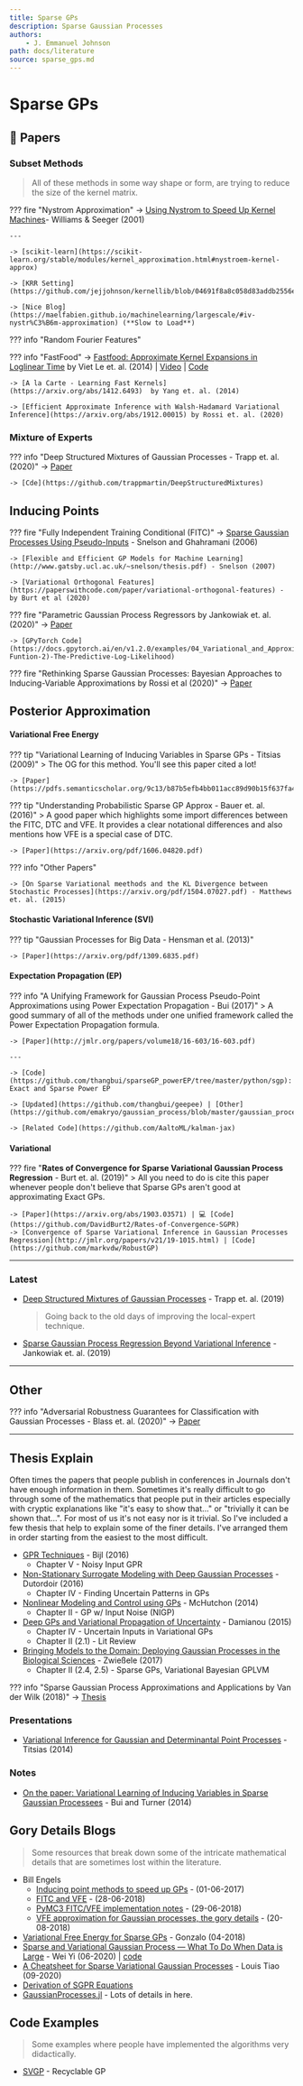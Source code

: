 ```yaml
---
title: Sparse GPs
description: Sparse Gaussian Processes
authors:
    - J. Emmanuel Johnson
path: docs/literature
source: sparse_gps.md
---
```

# Sparse GPs

## 📜 Papers


### Subset Methods

> All of these methods in some way shape or form, are trying to reduce the size of the kernel matrix.

??? fire "Nystrom Approximation"
    -> [Using Nystrom to Speed Up Kernel Machines](https://papers.nips.cc/paper/1866-using-the-nystrom-method-to-speed-up-kernel-machines.pdf)- Williams & Seeger (2001)

    ---

    -> [scikit-learn](https://scikit-learn.org/stable/modules/kernel_approximation.html#nystroem-kernel-approx)
    
    -> [KRR Setting](https://github.com/jejjohnson/kernellib/blob/04691f8a8c058d83addb2556ed99d342dc3c8dfc/kernellib/regression/large_scale.py#L98)

    -> [Nice Blog](https://maelfabien.github.io/machinelearning/largescale/#iv-nystr%C3%B6m-approximation) (**Slow to Load**)


??? info "Random Fourier Features"


??? info "FastFood"
    -> [Fastfood: Approximate Kernel Expansions in Loglinear Time](https://arxiv.org/abs/1408.3060) by Viet Le et. al. (2014) | [Video](http://videolectures.net/nipsworkshops2012_smola_kernel/) | [Code](https://scikit-learn-extra.readthedocs.io/en/latest/generated/sklearn_extra.kernel_approximation.Fastfood.html)

    -> [A la Carte - Learning Fast Kernels](https://arxiv.org/abs/1412.6493)  by Yang et. al. (2014)

    -> [Efficient Approximate Inference with Walsh-Hadamard Variational Inference](https://arxiv.org/abs/1912.00015) by Rossi et. al. (2020)

### Mixture of Experts


??? info "Deep Structured Mixtures of Gaussian Processes - Trapp et. al. (2020)"
    -> [Paper](http://proceedings.mlr.press/v108/trapp20a/trapp20a.pdf)

    -> [Cde](https://github.com/trappmartin/DeepStructuredMixtures)

## Inducing Points

??? fire "Fully Independent Training Conditional (FITC)"
    -> [Sparse Gaussian Processes Using Pseudo-Inputs](http://www.gatsby.ucl.ac.uk/~snelson/SPGP_up.pdf) - Snelson and Ghahramani (2006)
    
    -> [Flexible and Efficient GP Models for Machine Learning](http://www.gatsby.ucl.ac.uk/~snelson/thesis.pdf) - Snelson (2007)

    -> [Variational Orthogonal Features](https://paperswithcode.com/paper/variational-orthogonal-features) - by Burt et al (2020)

??? fire "Parametric Gaussian Process Regressors by Jankowiak et. al. (2020)"
    -> [Paper](https://arxiv.org/abs/1910.07123)

    -> [GPyTorch Code](https://docs.gpytorch.ai/en/v1.2.0/examples/04_Variational_and_Approximate_GPs/Approximate_GP_Objective_Functions.html#Objective-Funtion-2)-The-Predictive-Log-Likelihood)

??? fire "Rethinking Sparse Gaussian Processes: Bayesian Approaches to Inducing-Variable Approximations by Rossi et al (2020)"
    -> [Paper](https://arxiv.org/abs/2003.03080)

## Posterior Approximation


#### Variational Free Energy


??? tip "Variational Learning of Inducing Variables in Sparse GPs - Titsias (2009)"
    > The OG for this method. You'll see this paper cited a lot!

    -> [Paper](https://pdfs.semanticscholar.org/9c13/b87b5efb4bb011acc89d90b15f637fa48593.pdf)

??? tip "Understanding Probabilistic Sparse GP Approx - Bauer et. al. (2016)"
    > A good paper which highlights some import differences between the FITC, DTC and VFE. It provides a clear notational differences and also mentions how VFE is a special case of DTC.

    -> [Paper](https://arxiv.org/pdf/1606.04820.pdf)


??? info "Other Papers"

    -> [On Sparse Variational meethods and the KL Divergence between Stochastic Processes](https://arxiv.org/pdf/1504.07027.pdf) - Matthews et. al. (2015)


#### Stochastic Variational Inference (SVI)

??? tip "Gaussian Processes for Big Data - Hensman et al. (2013)"

    -> [Paper](https://arxiv.org/pdf/1309.6835.pdf)



    
#### Expectation Propagation (EP)


??? info "A Unifying Framework for Gaussian Process Pseudo-Point Approximations using Power Expectation Propagation - Bui (2017)"
    > A good summary of all of the methods under one unified framework called the Power Expectation Propagation formula.

    -> [Paper](http://jmlr.org/papers/volume18/16-603/16-603.pdf)

    ---

    -> [Code](https://github.com/thangbui/sparseGP_powerEP/tree/master/python/sgp): Exact and Sparse Power EP

    -> [Updated](https://github.com/thangbui/geepee) | [Other](https://github.com/emakryo/gaussian_process/blob/master/gaussian_process/expectation_propagation.py)

    -> [Related Code](https://github.com/AaltoML/kalman-jax)
  
#### Variational

??? fire "**Rates of Convergence for Sparse Variational Gaussian Process Regression** - Burt et. al. (2019)"
    > All you need to do is cite this paper whenever people don't believe that Sparse GPs aren't good at approximating Exact GPs.
    
    -> [Paper](https://arxiv.org/abs/1903.03571) | 💻 [Code](https://github.com/DavidBurt2/Rates-of-Convergence-SGPR)
    -> [Convergence of Sparse Variational Inference in Gaussian Processes Regression](http://jmlr.org/papers/v21/19-1015.html) | [Code](https://github.com/markvdw/RobustGP)

---

### Latest

* [Deep Structured Mixtures of Gaussian Processes](https://arxiv.org/abs/1910.04536) - Trapp et. al. (2019)
  > Going back to the old days of improving the local-expert technique. 
* [Sparse Gaussian Process Regression Beyond Variational Inference]() - Jankowiak et. al. (2019)

---

## Other


??? info "Adversarial Robustness Guarantees for Classification with Gaussian Processes - Blass et. al. (2020)"
    -> [Paper](https://arxiv.org/abs/1905.11876)

---
## Thesis Explain

Often times the papers that people publish in conferences in Journals don't have enough information in them. Sometimes it's really difficult to go through some of the mathematics that people put  in their articles especially with cryptic explanations like "it's easy to show that..." or "trivially it can be shown that...". For most of us it's not easy nor is it trivial. So I've included a few thesis that help to explain some of the finer details. I've arranged them in order starting from the easiest to the most difficult.


* [GPR Techniques](https://github.com/HildoBijl/GPRT) - Bijl (2016)    
  * Chapter V - Noisy Input GPR
* [Non-Stationary Surrogate Modeling with Deep Gaussian Processes](https://lib.ugent.be/fulltxt/RUG01/002/367/115/RUG01-002367115_2017_0001_AC.pdf) - Dutordoir (2016)
  * Chapter IV - Finding Uncertain Patterns in GPs
* [Nonlinear Modeling and Control using GPs](http://mlg.eng.cam.ac.uk/pub/pdf/Mch14.pdf) - McHutchon (2014)
  * Chapter II - GP w/ Input Noise (NIGP)
* [Deep GPs and Variational Propagation of Uncertainty](http://etheses.whiterose.ac.uk/9968/1/Damianou_Thesis.pdf) - Damianou (2015)
  * Chapter IV - Uncertain Inputs in Variational GPs
  * Chapter II (2.1) - Lit Review
* [Bringing Models to the Domain: Deploying Gaussian Processes in the Biological Sciences](http://etheses.whiterose.ac.uk/18492/1/MaxZwiesseleThesis.pdf) - Zwießele (2017)
  * Chapter II (2.4, 2.5) - Sparse GPs, Variational Bayesian GPLVM

??? info "Sparse Gaussian Process Approximations and Applications by Van der Wilk (2018)"
    -> [Thesis](https://markvdw.github.io/vanderwilk-thesis.pdf)

### Presentations

* [Variational Inference for Gaussian and Determinantal Point Processes](http://www2.aueb.gr/users/mtitsias/papers/titsiasNipsVar14.pdf) - Titsias (2014)


### Notes

* [On the paper: Variational Learning of Inducing Variables in Sparse Gaussian Processees](http://mlg.eng.cam.ac.uk/thang/docs/talks/rcc_vargp.pdf) - Bui and Turner (2014)

## Gory Details Blogs

> Some resources that break down some of the intricate mathematical details that are sometimes lost within the literature.

* Bill Engels
  * [Inducing point methods to speed up GPs](https://bwengals.github.io/inducing-point-methods-to-speed-up-gps.html) - (01-06-2017)
  * [FITC and VFE](https://bwengals.github.io/fitc-and-vfe.html) - (28-06-2018)
  * [PyMC3 FITC/VFE implementation notes](https://bwengals.github.io/pymc3-fitcvfe-implementation-notes.html) - (29-06-2018)
  * [VFE approximation for Gaussian processes, the gory details](https://bwengals.github.io/vfe-approximation-for-gaussian-processes-the-gory-details.html) - (20-08-2018)
* [Variational Free Energy for Sparse GPs](https://gonzmg88.github.io/blog/2018/04/19/VariationalFreeEnergy) - Gonzalo (04-2018)
* [Sparse and Variational Gaussian Process — What To Do When Data is Large](https://towardsdatascience.com/sparse-and-variational-gaussian-process-what-to-do-when-data-is-large-2d3959f430e7) - Wei Yi (06-2020) | [code](https://gist.github.com/jasonweiyi)
* [A Cheatsheet for Sparse Variational Gaussian Processes](https://tiao.io/post/sparse-variational-gaussian-processes/) - Louis Tiao (09-2020)
* [Derivation of SGPR Equations](https://gpflow.readthedocs.io/en/master/notebooks/theory/SGPR_notes.html)
* [GaussianProcesses.jl](https://stor-i.github.io/GaussianProcesses.jl/latest/sparse/) - Lots of details in here.

## Code Examples

> Some examples where people have implemented the algorithms very didactically.

* [SVGP](https://github.com/pmorenoz/RecyclableGP/blob/master/models/svgp.py) - Recyclable GP